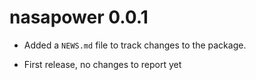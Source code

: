 # nasapower 0.0.1

* Added a `NEWS.md` file to track changes to the package.

* First release, no changes to report yet

